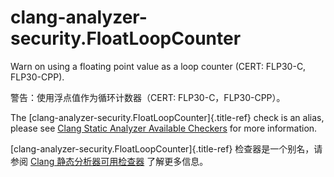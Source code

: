 # clang-analyzer-security.FloatLoopCounter

Warn on using a floating point value as a loop counter (CERT: FLP30-C, FLP30-CPP).

警告：使用浮点值作为循环计数器（CERT: FLP30-C，FLP30-CPP）。

The [clang-analyzer-security.FloatLoopCounter]{.title-ref} check is an alias, please see [Clang Static Analyzer Available Checkers](https://clang.llvm.org/docs/analyzer/checkers.html#security-floatloopcounter) for more information.

[clang-analyzer-security.FloatLoopCounter]{.title-ref} 检查器是一个别名，请参阅 [Clang 静态分析器可用检查器](https://clang.llvm.org/docs/analyzer/checkers.html#security-floatloopcounter) 了解更多信息。
